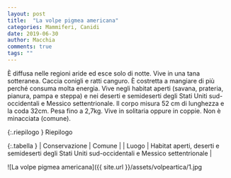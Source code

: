 ```yaml
---
layout: post
title:  "La volpe pigmea americana"
categories: Mammiferi, Canidi
date: 2019-06-30
author: Macchia
comments: true
tags: ""
---
```

È diffusa nelle regioni aride ed esce solo di notte. Vive in una tana sotteranea.
Caccia conigli e ratti canguro. È costretta a mangiare di più perché consuma molta energia.
Vive negli habitat aperti (savana, prateria, pianura, pampa e steppa) e nei deserti e semideserti degli Stati Uniti sud-occidentali e Messico settentrionale.
Il corpo misura 52 cm di lunghezza e la coda 32cm.
Pesa fino a 2,7kg.
Vive in solitaria oppure in coppie.
Non è minacciata (comune).










{:.riepilogo }
Riepilogo

{:.tabella }
| Conservazione | Comune |
| Luogo         | Habitat aperti, deserti e semideserti degli Stati Uniti sud-occidentali e Messico settentrionale |


![La volpe pigmea americana]({{ site.url }}/assets/volpeartica/1.jpg